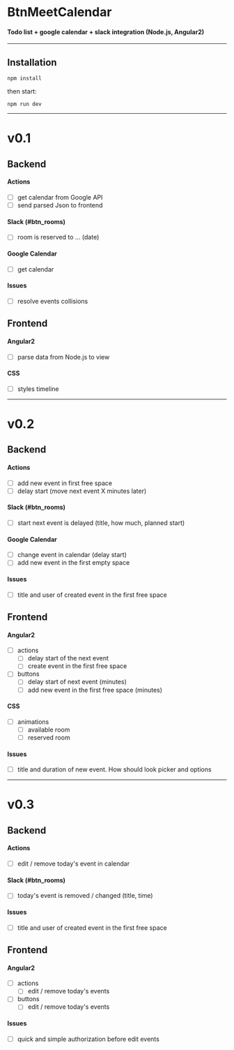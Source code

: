# BtnMeetCalendar
#### Todo list + google calendar + slack integration (Node.js, Angular2)

---
## Installation

```
npm install
```

then start:

```
npm run dev
```

---

# v0.1


## Backend

#### Actions
- [ ] get calendar from Google API
- [ ] send parsed Json to frontend

#### Slack (#btn_rooms)

- [ ] room is reserved to ... (date)

#### Google Calendar

- [ ] get calendar

#### Issues

- [ ] resolve events collisions


## Frontend

#### Angular2

- [ ] parse data from Node.js to view

#### CSS

- [ ] styles timeline

---


# v0.2


## Backend

#### Actions

- [ ] add new event in first free space  
- [ ] delay start (move next event X minutes later)

#### Slack (#btn_rooms)

- [ ] start next event is delayed (title, how much, planned start)

#### Google Calendar

- [ ] change event in calendar (delay start)
- [ ] add new event in the first empty space

#### Issues

- [ ] title and user of created event in the first free space


## Frontend

#### Angular2

- [ ] actions
  - [ ] delay start of the next event
  - [ ] create event in the first free space

- [ ] buttons
  - [ ] delay start of next event (minutes)
  - [ ] add new event in the first free space (minutes)

#### CSS

- [ ] animations  
  - [ ] available room
  - [ ] reserved room

#### Issues

- [ ] title and duration of new event. How should look picker and options

---


# v0.3


## Backend

#### Actions

- [ ] edit / remove today's event in calendar

#### Slack (#btn_rooms)

- [ ] today's event is removed / changed (title, time)

#### Issues

- [ ] title and user of created event in the first free space


## Frontend

#### Angular2

- [ ] actions
  - [ ] edit / remove today's events

- [ ] buttons
  - [ ] edit / remove today's events

#### Issues

- [ ] quick and simple authorization before edit events

